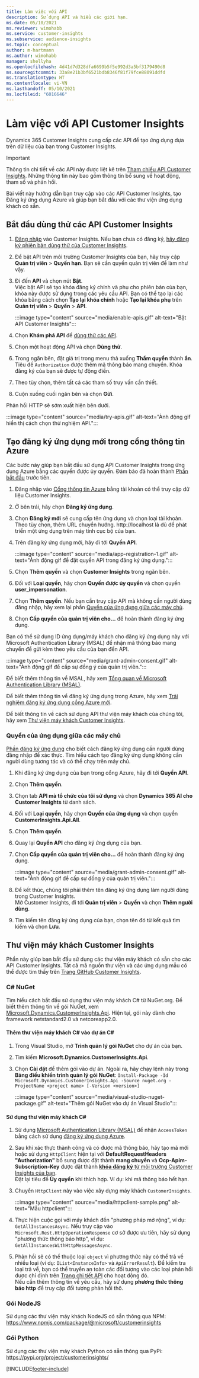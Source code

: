 ```yaml
---
title: Làm việc với API
description: Sử dụng API và hiểu các giới hạn.
ms.date: 05/10/2021
ms.reviewer: wimohabb
ms.service: customer-insights
ms.subservice: audience-insights
ms.topic: conceptual
author: m-hartmann
ms.author: wimohabb
manager: shellyha
ms.openlocfilehash: 4d41d7d328dfa6699b5f5e992d3a5bf3179490d8
ms.sourcegitcommit: 33a8e21b3bf6521bdb8346f81f79fce88091ddfd
ms.translationtype: HT
ms.contentlocale: vi-VN
ms.lasthandoff: 05/10/2021
ms.locfileid: "6016646"
---
```

# <a name="work-with-customer-insights-apis"></a>Làm việc với API Customer Insights

Dynamics 365 Customer Insights cung cấp các API để tạo ứng dụng dựa trên dữ liệu của bạn trong Customer Insights.

> [!IMPORTANT]
> Thông tin chi tiết về các API này được liệt kê trên [Tham chiếu API Customer Insights](https://developer.ci.ai.dynamics.com/api-details#api=CustomerInsights). Những thông tin này bao gồm thông tin bổ sung về hoạt động, tham số và phản hồi.

Bài viết này hướng dẫn bạn truy cập vào các API Customer Insights, tạo Đăng ký ứng dụng Azure và giúp bạn bắt đầu với các thư viện ứng dụng khách có sẵn.

## <a name="get-started-trying-the-customer-insights-apis"></a>Bắt đầu dùng thử các API Customer Insights

1. [Đăng nhập](https://home.ci.ai.dynamics.com) vào Customer Insights. Nếu bạn chưa có đăng ký, [hãy đăng ký phiên bản dùng thử của Customer Insights](https://aka.ms/tryci).

1. Để bật API trên môi trường Customer Insights của bạn, hãy truy cập **Quản trị viên** > **Quyền hạn**. Bạn sẽ cần quyền quản trị viên để làm như vậy.

1. Đi đến **API** và chọn nút **Bật**.    
   Việc bật API sẽ tạo khóa đăng ký chính và phụ cho phiên bản của bạn, khóa này được sử dụng trong các yêu cầu API. Bạn có thể tạo lại các khóa bằng cách chọn **Tạo lại khóa chính** hoặc **Tạo lại khóa phụ** trên **Quản trị viên** > **Quyền** > **API**.

   :::image type="content" source="media/enable-apis.gif" alt-text="Bật API Customer Insights":::

1. Chọn **Khám phá API** để [dùng thử các API](https://developer.ci.ai.dynamics.com/api-details#api=CustomerInsights&operation=Get-all-instances).

1. Chọn một hoạt động API và chọn **Dùng thử**.

1. Trong ngăn bên, đặt giá trị trong menu thả xuống **Thẩm quyền** thành **ẩn**. Tiêu đề `Authorization` được thêm mã thông báo mang chuyển. Khóa đăng ký của bạn sẽ được tự động điền.
  
1. Theo tùy chọn, thêm tất cả các tham số truy vấn cần thiết.

1. Cuộn xuống cuối ngăn bên và chọn **Gửi**.

Phản hồi HTTP sẽ sớm xuất hiện bên dưới.


   :::image type="content" source="media/try-apis.gif" alt-text="Ảnh động gif hiển thị cách chọn thử nghiệm API.":::

## <a name="create-a-new-app-registration-in-the-azure-portal"></a>Tạo đăng ký ứng dụng mới trong cổng thông tin Azure

Các bước này giúp bạn bắt đầu sử dụng API Customer Insights trong ứng dụng Azure bằng các quyền được ủy quyền. Đảm bảo đã hoàn thành [Phần bắt đầu](#get-started-trying-the-customer-insights-apis) trước tiên.

1. Đăng nhập vào [Cổng thông tin Azure](https://portal.azure.com) bằng tài khoản có thể truy cập dữ liệu Customer Insights.

1. Ở bên trái, hãy chọn **Đăng ký ứng dụng**.

1. Chọn **Đăng ký mới** sẽ cung cấp tên ứng dụng và chọn loại tài khoản.
   Theo tùy chọn, thêm URL chuyển hướng. http://localhost là đủ để phát triển một ứng dụng trên máy tính cục bộ của bạn.

1. Trên đăng ký ứng dụng mới, hãy đi tới **Quyền API**.

   :::image type="content" source="media/app-registration-1.gif" alt-text="Ảnh động gif để đặt quyền API trong đăng ký ứng dụng.":::

1. Chọn **Thêm quyền** và chọn **Customer Insights** trong ngăn bên.

1. Đối với **Loại quyền**, hãy chọn **Quyền được ủy quyền** và chọn quyền **user_impersonation**.

1. Chọn **Thêm quyền**. Nếu bạn cần truy cập API mà không cần người dùng đăng nhập, hãy xem lại phần [Quyền của ứng dụng giữa các máy chủ](#server-to-server-application-permissions).

1. Chọn **Cấp quyền của quản trị viên cho...** để hoàn thành đăng ký ứng dụng.

Bạn có thể sử dụng ID ứng dụng/máy khách cho đăng ký ứng dụng này với Microsoft Authentication Library (MSAL) để nhận mã thông báo mang chuyển để gửi kèm theo yêu cầu của bạn đến API.

:::image type="content" source="media/grant-admin-consent.gif" alt-text="Ảnh động gif để cấp sự đồng ý của quản trị viên.":::

Để biết thêm thông tin về MSAL, hãy xem [Tổng quan về Microsoft Authentication Library (MSAL)](/azure/active-directory/develop/msal-overview).

Để biết thêm thông tin về đăng ký ứng dụng trong Azure, hãy xem [Trải nghiệm đăng ký ứng dụng cổng Azure mới](/azure/active-directory/develop/app-registration-portal-training-guide).

Để biết thông tin về cách sử dụng API thư viện máy khách của chúng tôi, hãy xem [Thư viện máy khách Customer Insights](#customer-insights-client-libraries).

### <a name="server-to-server-application-permissions"></a>Quyền của ứng dụng giữa các máy chủ

[Phần đăng ký ứng dụng](#create-a-new-app-registration-in-the-azure-portal) cho biết cách đăng ký ứng dụng cần người dùng đăng nhập để xác thực. Tìm hiểu cách tạo đăng ký ứng dụng không cần người dùng tương tác và có thể chạy trên máy chủ.

1. Khi đăng ký ứng dụng của bạn trong cổng Azure, hãy đi tới **Quyền API**.

1. Chọn **Thêm quyền**. 

1. Chọn tab **API mà tổ chức của tôi sử dụng** và chọn **Dynamics 365 AI cho Customer Insights** từ danh sách. 

1. Đối với **Loại quyền**, hãy chọn **Quyền của ứng dụng** và chọn quyền **CustomerInsights.Api.All**.

1. Chọn **Thêm quyền**.

1. Quay lại **Quyền API** cho đăng ký ứng dụng của bạn.

1. Chọn **Cấp quyền của quản trị viên cho...** để hoàn thành đăng ký ứng dụng.

   :::image type="content" source="media/grant-admin-consent.gif" alt-text="Ảnh động gif để cấp sự đồng ý của quản trị viên.":::

1. Để kết thúc, chúng tôi phải thêm tên đăng ký ứng dụng làm người dùng trong Customer Insights.    
   Mở Customer Insights, đi tới **Quản trị viên** > **Quyền** và chọn **Thêm người dùng**.

1. Tìm kiếm tên đăng ký ứng dụng của bạn, chọn tên đó từ kết quả tìm kiếm và chọn **Lưu**.

## <a name="customer-insights-client-libraries"></a>Thư viện máy khách Customer Insights

Phần này giúp bạn bắt đầu sử dụng các thư viện máy khách có sẵn cho các API Customer Insights. Tất cả mã nguồn thư viện và các ứng dụng mẫu có thể được tìm thấy trên [Trang GitHub Customer Insights](https://github.com/microsoft/Dynamics365-CustomerInsights-Client-Libraries). 

### <a name="c-nuget"></a>C# NuGet

Tìm hiểu cách bắt đầu sử dụng thư viện máy khách C# từ NuGet.org. Để biết thêm thông tin về gói NuGet, xem [Microsoft.Dynamics.CustomerInsights.Api](https://www.nuget.org/packages/Microsoft.Dynamics.CustomerInsights.Api/). Hiện tại, gói này dành cho framework netstandard2.0 và netcoreapp2.0.

#### <a name="add-the-c-client-library-to-a-c-project"></a>Thêm thư viện máy khách C# vào dự án C#

1. Trong Visual Studio, mở **Trình quản lý gói NuGet** cho dự án của bạn.

1. Tìm kiếm **Microsoft.Dynamics.CustomerInsights.Api**.

1. Chọn **Cài đặt** để thêm gói vào dự án.
   Ngoài ra, hãy chạy lệnh này trong **Bảng điều khiển trình quản lý gói NuGet**: `Install-Package -Id Microsoft.Dynamics.CustomerInsights.Api -Source nuget.org -ProjectName <project name> [-Version <version>]`

   :::image type="content" source="media/visual-studio-nuget-package.gif" alt-text="Thêm gói NuGet vào dự án Visual Studio":::

#### <a name="use-the-c-client-library"></a>Sử dụng thư viện máy khách C#

1. Sử dụng [Microsoft Authentication Library (MSAL)](/azure/active-directory/develop/msal-overview) để nhận `AccessToken` bằng cách sử dụng [đăng ký ứng dụng Azure](#create-a-new-app-registration-in-the-azure-portal).

1. Sau khi xác thực thành công và có được mã thông báo, hãy tạo mã mới hoặc sử dụng `HttpClient` hiện tại với **DefaultRequestHeaders "Authorization"** bổ sung được đặt thành **<access token> mang chuyển** và **Ocp-Apim-Subscription-Key** được đặt thành [**khóa đăng ký** từ môi trường Customer Insights của bạn](#get-started-trying-the-customer-insights-apis).    
   Đặt lại tiêu đề **Ủy quyền** khi thích hợp. Ví dụ: khi mã thông báo hết hạn.

1. Chuyển `HttpClient` này vào việc xây dựng máy khách `CustomerInsights`.

   :::image type="content" source="media/httpclient-sample.png" alt-text="Mẫu httpclient":::

1. Thực hiện cuộc gọi với máy khách đến "phương pháp mở rộng", ví dụ: `GetAllInstancesAsync`. Nếu truy cập vào `Microsoft.Rest.HttpOperationResponse` cơ sở được ưu tiên, hãy sử dụng "phương thức thông báo http", ví dụ: `GetAllInstancesWithHttpMessagesAsync`.

1. Phản hồi sẽ có thể thuộc loại `object` vì phương thức này có thể trả về nhiều loại (ví dụ: `IList<InstanceInfo>` và `ApiErrorResult`). Để kiểm tra loại trả về, bạn có thể truyền an toàn các đối tượng vào các loại phản hồi được chỉ định trên [Trang chi tiết API](https://developer.ci.ai.dynamics.com/api-details#api=CustomerInsights) cho hoạt động đó.    
   Nếu cần thêm thông tin về yêu cầu, hãy sử dụng **phương thức thông báo http** để truy cập đối tượng phản hồi thô.

### <a name="nodejs-package"></a>Gói NodeJS

Sử dụng các thư viện máy khách NodeJS có sẵn thông qua NPM: https://www.npmjs.com/package/@microsoft/customerinsights

### <a name="python-package"></a>Gói Python

Sử dụng các thư viện máy khách Python có sẵn thông qua PyPi: https://pypi.org/project/customerinsights/

[!INCLUDE[footer-include](../includes/footer-banner.md)]
